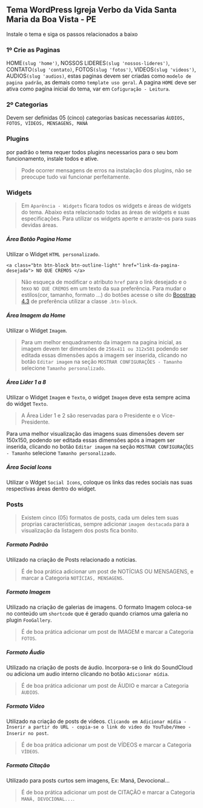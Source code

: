 ## Tema WordPress Igreja Verbo da Vida Santa Maria da Boa Vista - PE  
 Instale o tema e siga os passos relacionados a baixo

### 1º Crie as Paginas
HOME`(slug 'home')`, NOSSOS LIDERES`(slug 'nossos-lideres')`, CONTATO`(slug 'contato)`, FOTOS`(slug 'fotos')`, VIDEOS`(slug 'videos')`, AUDIOS`(slug 'audios)`, estas paginas devem ser criadas como `modelo de pagina padrão`, as demais como `template uso geral`. A pagina  `HOME` deve ser ativa como pagina inicial do tema, var em `Cofiguração - Leitura`.
  
### 2º Categorias  
Devem ser definidas 05 (cinco) categorias basicas necessarias
`ÁUDIOS, FOTOS, VÍDEOS, MENSAGENS, MANÁ`
  
### Plugins
por padrão o tema requer todos plugins necessarios para o seu bom funcionamento, instale todos e ative.  
>Pode ocorrer mensagens de erros na instalação dos plugins, não se preocupe tudo vai funcionar perfeitamente.
  
### Widgets
>Em `Aparência - Widgets` ficara todos os widgets e áreas de widgets do tema. Abaixo esta relacionado todas as áreas de widgets e suas especificações.
>Para utilizar os widgets aperte e arraste-os para suas devidas áreas.  

##### Área Botão Pagina Home  
Utilizar o Widget `HTML personalizado`.  

 `<a class="btn btn-block btn-outline-light" href="link-da-pagina-desejada"> NO QUE CREMOS </a>`

>Não esqueça de modificar o atributo `href` para o link desejado e o texo `NO QUE CREMOS` em um texto da sua preferência.
>Para mudar o estilos(cor, tamanho, formato ...) do botões acesse o site do [Boostrap 4.3](https://getbootstrap.com/docs/4.3/components/buttons/)
   de preferência utilizar a classe `.btn-block`.  

##### Área Imagem da Home  
Utilizar o Widget `Imagem`.  
>Para um melhor enquadramento da imagem na pagina inicial, as imagem devem ter dimensões de `256x411 ou 312x501` podendo ser editada essas dimensões após a imagem ser inserida, clicando no botão `Editar imagem` na seção `MOSTRAR CONFIGURAÇÕES - Tamanho` selecione `Tamanho personalizado`.  

##### Área Lider 1 a 8  
Utilizar o Widget `Imagem` e `Texto`, o widget `Imagem` deve esta sempre acima do widget `Texto`.  

>A Área Lider 1 e 2 são reservadas para o Presidente e o Vice-Presidente.   

Para uma melhor visualização das imagens suas dimensões devem ser 150x150, podendo ser editada essas dimensões após a imagem ser inserida, clicando no botão `Editar imagem` na seção `MOSTRAR CONFIGURAÇÕES - Tamanho` selecione `Tamanho personalizado`.

##### Área Social Icons  
Utilizar o Wdget `Social Icons`, coloque os links das redes sociais nas suas respectivas áreas dentro do widget.  

### Posts  
>Existem cinco (05) formatos de posts, cada um deles tem suas proprias características, sempre adicionar `imagem destacada` para a visualização da listagem dos posts fica bonito.

##### Formato Padrão  
Utilizado na criação de Posts relacionado a notícias.    
>É de boa prática adicionar um post de NOTÍCIAS OU MENSAGENS, e marcar a Categoria `NOTÍCIAS, MENSAGENS`.  

##### Formato Imagem  
Utilizado na criação de galerias de imagens. O formato Imagem coloca-se no conteúdo um `shortcode` que é gerado quando criamos uma galeria no plugin `FooGallery`.  
>É de boa prática adicionar um post de IMAGEM e marcar a Categoria `FOTOS`.  

##### Formato Áudio  
Utilizado na criação de posts de áudio. Incorpora-se o link do SoundCloud ou adiciona um audio interno clicando no botão `Adicionar mídia`.  
>É de boa prática adicionar um post de ÁUDIO e marcar a Categoria `ÁUDIOS`.  

##### Formato Vídeo  
Utilizado na criação de posts de vídeos. `Clicando em Adicionar mídia - Inserir a partir do URL - copia-se o link do video do YouTube/Vmeo - Inserir no post`.  
>É de boa prática adicionar um post de VÍDEOS e marcar a Categoria `VÍDEOS`.  

##### Formato Citação  
Utilizado para posts curtos sem imagens, Ex: Maná, Devocional...  
>É de boa prática adicionar um post de CITAÇÃO e marcar a Categoria `MANÁ, DEVOCIONAL...`.  


